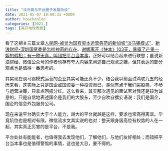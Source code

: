```yaml
---
title: "淡马锡与平台圈子发展杂谈"
date: 2021-05-07 18:08:31 +0800
author: hoochanlon
categories: [2021.]
tags: [离开地球表面]
---
```


看了这相关三篇文章[人民网-被誉为国有资本运营典范的新加坡“淡马锡模式”](http://finance.people.com.cn/n/2015/0323/c1004-26734362.html)、[新浪财经-深圳国资委是怎样神奇的存在](https://baijiahao.baidu.com/s?id=1698888952176306000&wfr=spider&for=pc)、[谢娜离开《快本》103天，暴露了芒果一姐的假相：有一种天真，叫错把平台当本事](https://mp.weixin.qq.com/s?__biz=MjM5MDc0NTY2OA==&mid=2651569375&idx=1&sn=c2a4fdc6624e80fb3b6d9b01346aff0c&scene=0)，正好可以结合起来进行联想；虽说新浪财经、微信公众号的作者也存有夸大内容来阐述自己观点之嫌，但其表达的部分观点也是值得一番思考的。

<!-- more -->

其实现在淡马锡模式运营的企业其实可能还真不少，结合我以前面试鸿联九五的经历来看，这实际上只是国企或国资委一种投资而已，类似有点于我们买股票，不参与运营决策，只拿点回报分红。这么看来，其实那次遇见的面试官对我还是较为诚恳的，只是自信地表述国企是我们的大股东，至少自吹自擂妄语说：我们是国企，国企的信息外包服务公司。

现在来说平台确实大于个人能力，越大的平台就越是这样，要求也常高得离谱。毕竟坑位也是相对有限。微信流水文其实说的也对：整天跟身居高位有权势的人在一起，其实真正厉害的是平台，不是我。

平台处处有能能者，也值得我去发现他们，了解他们，与他们友好相处；而错把平台当本事也是值得警惕的事情，这也是大忌，要不得的。
